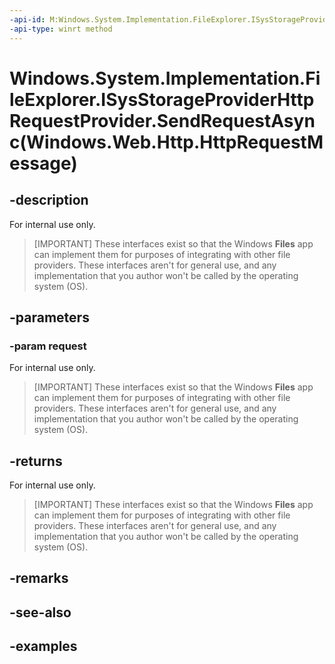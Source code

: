 ```yaml
---
-api-id: M:Windows.System.Implementation.FileExplorer.ISysStorageProviderHttpRequestProvider.SendRequestAsync(Windows.Web.Http.HttpRequestMessage)
-api-type: winrt method
---
```


# Windows.System.Implementation.FileExplorer.ISysStorageProviderHttpRequestProvider.SendRequestAsync(Windows.Web.Http.HttpRequestMessage)

<!--
public Windows.Foundation.IAsyncOperation<Windows.Web.Http.HttpResponseMessage> SendRequestAsync (Windows.Web.Http.HttpRequestMessage request);
-->

## -description

For internal use only.

> [IMPORTANT]
> These interfaces exist so that the Windows **Files** app can implement them for purposes of integrating with other file providers. These interfaces aren't for general use, and any implementation that you author won't be called by the operating system (OS).

## -parameters

### -param request

For internal use only.

> [IMPORTANT]
> These interfaces exist so that the Windows **Files** app can implement them for purposes of integrating with other file providers. These interfaces aren't for general use, and any implementation that you author won't be called by the operating system (OS).

## -returns

For internal use only.

> [IMPORTANT]
> These interfaces exist so that the Windows **Files** app can implement them for purposes of integrating with other file providers. These interfaces aren't for general use, and any implementation that you author won't be called by the operating system (OS).

## -remarks

## -see-also

## -examples